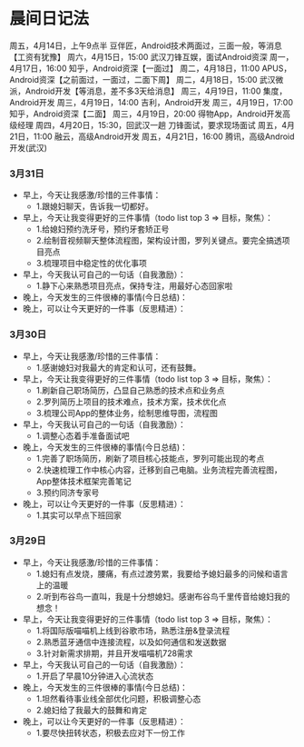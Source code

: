 # 晨间日记法




周五，4月14日，上午9点半
豆伴匠，Android技术两面过，三面一般，等消息【工资有犹豫】
周六，4月15日，15:00
武汉刀锋互娱，面试Android资深
周一，4月17日，16:00
知乎，Android资深【一面过】
周二，4月18日，11:00
APUS，Android资深【之前面过，一面过，二面下周】
周二，4月18日，15:00
武汉微派，Android开发【等消息，差不多3天给消息】
周三，4月19日，11:00
集度，Android开发
周三，4月19日，14:00
吉利，Android开发
周三，4月19日，17:00
知乎，Android资深【二面】
周三，4月19日，20:00
得物App，Android开发高级经理
周四，4月20日，15:30，回武汉一趟
刀锋面试，要求现场面试
周五，4月21日，11:00
融云，高级Android开发
周五，4月21日，16:00
腾讯，高级Android开发(武汉)













### 3月31日
- 早上，今天让我感激/珍惜的三件事情：
    - 1.跟媳妇聊天，告诉我一切都好。
- 早上，今天让我变得更好的三件事情（todo list top 3 => 目标，聚焦）：
    - 1.给媳妇预约洗牙号，预约牙套矫正号
    - 2.绘制音视频聊天整体流程图，架构设计图，罗列关键点。要完全搞透项目亮点
    - 3.梳理项目中稳定性的优化事项
- 早上，今天我认可自己的一句话（自我激励）：
    - 1.静下心来熟悉项目亮点，保持专注，用最好心态回家啦
- 晚上，今天发生的三件很棒的事情(今日总结)：
- 晚上，可以让今天更好的一件事（反思精进）：


### 3月30日
- 早上，今天让我感激/珍惜的三件事情：
    - 1.感谢媳妇对我最大的肯定和认可，还有鼓舞。
- 早上，今天让我变得更好的三件事情（todo list top 3 => 目标，聚焦）：
    - 1.刷新自己职场简历，凸显自己熟悉的技术点和业务点
    - 2.罗列简历上项目的技术难点，技术方案，技术优化点
    - 3.梳理公司App的整体业务，绘制思维导图，流程图
- 早上，今天我认可自己的一句话（自我激励）：
    - 1.调整心态着手准备面试吧
- 晚上，今天发生的三件很棒的事情(今日总结)：
    - 1.完善了职场简历，刷新了项目核心技能点，罗列可能出现的考点
    - 2.快速梳理工作中核心内容，迁移到自己电脑。业务流程完善流程图，App整体技术框架完善笔记
    - 3.预约同济专家号
- 晚上，可以让今天更好的一件事（反思精进）：
    - 1.其实可以早点下班回家


### 3月29日
- 早上，今天让我感激/珍惜的三件事情：
    - 1.媳妇有点发烧，腰痛，有点过渡劳累，我要给予媳妇最多的问候和语言上的温暖
    - 2.听到布谷鸟一直叫，我是十分想媳妇。感谢布谷鸟千里传音给媳妇我的想念！
- 早上，今天让我变得更好的三件事情（todo list top 3 => 目标，聚焦）：
    - 1.将国际版喵喵机上线到谷歌市场，熟悉注册&登录流程
    - 2.熟悉蓝牙通信中连接流程，以及如何通信和发送数据
    - 3.针对新需求排期，并且开发喵喵机728需求
- 早上，今天我认可自己的一句话（自我激励）：
    - 1.开启了早晨10分钟进入心流状态
- 晚上，今天发生的三件很棒的事情(今日总结)：
    - 1.坦然看待事业线全部优化问题，积极调整心态
    - 2.媳妇给了我最大的鼓舞和肯定
- 晚上，可以让今天更好的一件事（反思精进）：
    - 1.要尽快扭转状态，积极去应对下一份工作





